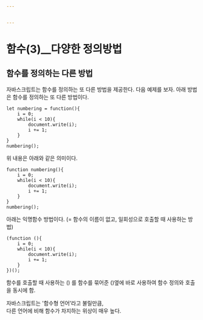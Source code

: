 ```yaml
---


---
```


<h1 id="함수3__다양한-정의방법">함수(3)__다양한 정의방법</h1>
<h2 id="함수를-정의하는-다른-방법">함수를 정의하는 다른 방법</h2>
<p>자바스크립트는 함수를 정의하는 또 다른 방법을 제공한다. 다음 예제를 보자. 아래 방법은 함수를 정의하는 또 다른 방법이다.</p>
<pre><code>let numbering = function(){
    i = 0;
    while(i &lt; 10){
	    document.write(i);
	    i += 1;
	}
}
numbering();
</code></pre>
<p>위 내용은 아래와 같은 의미이다.</p>
<pre><code>function numbering(){
    i = 0;
    while(i &lt; 10){
	    document.write(i);
	    i += 1;
	}
}
numbering();
</code></pre>
<p>아래는 익명함수 방법이다. (= 함수의 이름이 없고, 일회성으로 호출할 때 사용하는 방법)</p>
<pre><code>(function (){
    i = 0;
    while(i &lt; 10){
	    document.write(i);
	    i += 1;
	}
})();
</code></pre>
<p>함수를 호출할 때 사용하는 () 를 함수를 묶어준 ()옆에 바로 사용하여 함수 정의와 호출을 동시에 함.</p>
<p>자바스크립트는 '함수형 언어’라고 불릴만큼,<br>
다른 언어에 비해 함수가 차지하는 위상이 매우 높다.</p>

